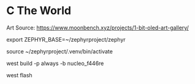 # C The World

Art Source: https://www.moonbench.xyz/projects/1-bit-oled-art-gallery/

export ZEPHYR_BASE=~/zephyrproject/zephyr

source ~/zephyrproject/.venv/bin/activate

west build -p always -b nucleo_f446re

west flash
